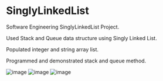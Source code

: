 # SinglyLinkedList
Software Engineering SinglyLinkedList Project.

Used Stack and Queue data structure using Singly Linked List.

Populated integer and string array list.

Programmed and demonstrated stack and queue method.

![image](https://user-images.githubusercontent.com/92288227/221119696-c5ebb108-12aa-4bcf-b2e6-abf614261506.png)
![image](https://user-images.githubusercontent.com/92288227/221119796-2a4a843e-084a-49f2-8a63-caf0940ec6c5.png)
![image](https://user-images.githubusercontent.com/92288227/221120139-9818cc23-8b93-4412-a1c9-76a83e141068.png)

